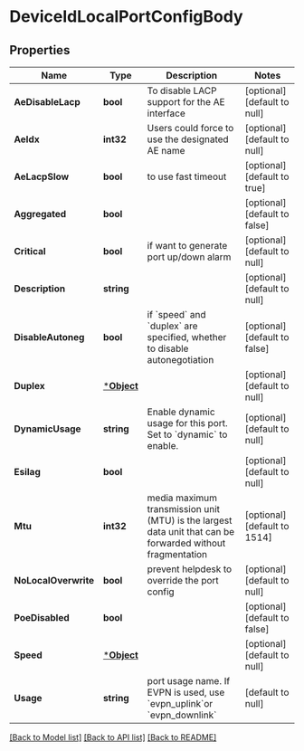 # DeviceIdLocalPortConfigBody

## Properties
Name | Type | Description | Notes
------------ | ------------- | ------------- | -------------
**AeDisableLacp** | **bool** | To disable LACP support for the AE interface | [optional] [default to null]
**AeIdx** | **int32** | Users could force to use the designated AE name | [optional] [default to null]
**AeLacpSlow** | **bool** | to use fast timeout | [optional] [default to true]
**Aggregated** | **bool** |  | [optional] [default to false]
**Critical** | **bool** | if want to generate port up/down alarm | [optional] [default to null]
**Description** | **string** |  | [optional] [default to null]
**DisableAutoneg** | **bool** | if &#x60;speed&#x60; and &#x60;duplex&#x60; are specified, whether to disable autonegotiation | [optional] [default to false]
**Duplex** | [***Object**](.md) |  | [optional] [default to null]
**DynamicUsage** | **string** | Enable dynamic usage for this port. Set to &#x60;dynamic&#x60; to enable. | [optional] [default to null]
**Esilag** | **bool** |  | [optional] [default to null]
**Mtu** | **int32** | media maximum transmission unit (MTU) is the largest data unit that can be forwarded without fragmentation | [optional] [default to 1514]
**NoLocalOverwrite** | **bool** | prevent helpdesk to override the port config | [optional] [default to null]
**PoeDisabled** | **bool** |  | [optional] [default to false]
**Speed** | [***Object**](.md) |  | [optional] [default to null]
**Usage** | **string** | port usage name.   If EVPN is used, use &#x60;evpn_uplink&#x60;or &#x60;evpn_downlink&#x60; | [default to null]

[[Back to Model list]](../README.md#documentation-for-models) [[Back to API list]](../README.md#documentation-for-api-endpoints) [[Back to README]](../README.md)

